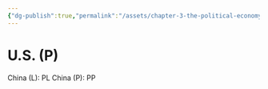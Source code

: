 ```yaml
---
{"dg-publish":true,"permalink":"/assets/chapter-3-the-political-economy-of-international-t/protected-liberalized/u-s-p/"}
---
```


# U.S. (P)

China (L): PL
China (P): PP